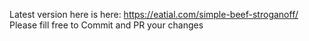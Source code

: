 Latest version here is here:
 https://eatial.com/simple-beef-stroganoff/
 Please fill free to Commit and PR your changes
